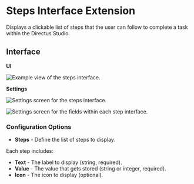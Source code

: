 # Steps Interface Extension

Displays a clickable list of steps that the user can follow to complete a task within the Directus Studio.

## Interface

**UI**

![Example view of the steps interface.](https://raw.githubusercontent.com/directus-labs/extension-steps-component/steps-interface-example.png)

**Settings**

![Settings screen for the steps interface.](https://raw.githubusercontent.com/directus-labs/extension-steps-component/steps-interface-settings-steps.png)

![Settings screen for the fields within each step interface.](https://raw.githubusercontent.com/directus-labs/extension-steps-component/steps-interface-settings-field.png)

### Configuration Options

- **Steps** - Define the list of steps to display.

Each step includes:
- **Text** - The label to display (string, required).
- **Value** - The value that gets stored (string or integer, required).
- **Icon** - The icon to display (optional).
